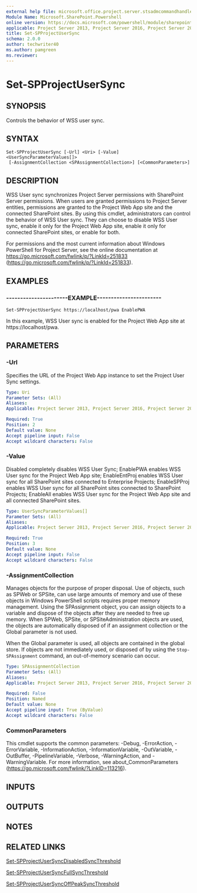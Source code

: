 ```yaml
---
external help file: microsoft.office.project.server.stsadmcommandhandler.dll-help.xml
Module Name: Microsoft.SharePoint.Powershell
online version: https://docs.microsoft.com/powershell/module/sharepoint-server/set-spprojectusersync
applicable: Project Server 2013, Project Server 2016, Project Server 2019
title: Set-SPProjectUserSync
schema: 2.0.0
author: techwriter40
ms.author: pamgreen
ms.reviewer:
---
```


# Set-SPProjectUserSync

## SYNOPSIS
Controls the behavior of WSS user sync.

## SYNTAX

```
Set-SPProjectUserSync [-Url] <Uri> [-Value] <UserSyncParameterValues[]>
 [-AssignmentCollection <SPAssignmentCollection>] [<CommonParameters>]
```

## DESCRIPTION
WSS User sync synchronizes Project Server permissions with SharePoint Server permissions.
When users are granted permissions to Project Server entities, permissions are granted to the Project Web App site and the connected SharePoint sites.
By using this cmdlet, administrators can control the behavior of WSS User sync.
They can choose to disable WSS User sync, enable it only for the Project Web App site, enable it only for connected SharePoint sites, or enable for both.

For permissions and the most current information about Windows PowerShell for Project Server, see the online documentation at https://go.microsoft.com/fwlink/p/?LinkId=251833 (https://go.microsoft.com/fwlink/p/?LinkId=251833).

## EXAMPLES

### ----------------------EXAMPLE-----------------------
```
Set-SPProjectUserSync https://localhost/pwa EnablePWA
```

In this example, WSS User sync is enabled for the Project Web App site at https://localhost/pwa.


## PARAMETERS

### -Url
Specifies the URL of the Project Web App instance to set the Project User Sync settings.

```yaml
Type: Uri
Parameter Sets: (All)
Aliases: 
Applicable: Project Server 2013, Project Server 2016, Project Server 2019

Required: True
Position: 2
Default value: None
Accept pipeline input: False
Accept wildcard characters: False
```

### -Value
Disabled completely disables WSS User Sync; EnablePWA enables WSS User sync for the Project Web App site; EnableEntProj enables WSS User sync for all SharePoint sites connected to Enterprise Projects; EnableSPProj enables WSS User sync for all SharePoint sites connected to SharePoint Projects; EnableAll enables WSS User sync for the Project Web App site and all connected SharePoint sites.

```yaml
Type: UserSyncParameterValues[]
Parameter Sets: (All)
Aliases: 
Applicable: Project Server 2013, Project Server 2016, Project Server 2019

Required: True
Position: 3
Default value: None
Accept pipeline input: False
Accept wildcard characters: False
```

### -AssignmentCollection
Manages objects for the purpose of proper disposal.
Use of objects, such as SPWeb or SPSite, can use large amounts of memory and use of these objects in Windows PowerShell scripts requires proper memory management.
Using the SPAssignment object, you can assign objects to a variable and dispose of the objects after they are needed to free up memory.
When SPWeb, SPSite, or SPSiteAdministration objects are used, the objects are automatically disposed of if an assignment collection or the Global parameter is not used.

When the Global parameter is used, all objects are contained in the global store.
If objects are not immediately used, or disposed of by using the `Stop-SPAssignment` command, an out-of-memory scenario can occur.

```yaml
Type: SPAssignmentCollection
Parameter Sets: (All)
Aliases: 
Applicable: Project Server 2013, Project Server 2016, Project Server 2019

Required: False
Position: Named
Default value: None
Accept pipeline input: True (ByValue)
Accept wildcard characters: False
```

### CommonParameters
This cmdlet supports the common parameters: -Debug, -ErrorAction, -ErrorVariable, -InformationAction, -InformationVariable, -OutVariable, -OutBuffer, -PipelineVariable, -Verbose, -WarningAction, and -WarningVariable. For more information, see about_CommonParameters (https://go.microsoft.com/fwlink/?LinkID=113216).

## INPUTS

## OUTPUTS

## NOTES

## RELATED LINKS

[Set-SPProjectUserSyncDisabledSyncThreshold](Set-SPProjectUserSyncDisabledSyncThreshold.md)

[Set-SPProjectUserSyncFullSyncThreshold](Set-SPProjectUserSyncFullSyncThreshold.md)

[Set-SPProjectUserSyncOffPeakSyncThreshold](Set-SPProjectUserSyncOffPeakSyncThreshold.md)
